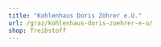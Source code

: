```yaml
---
title: "Kohlenhaus Doris Zöhrer e.U."
url: /graz/kohlenhaus-doris-zoehrer-e-u/
shop: Treibstoff
---
```

